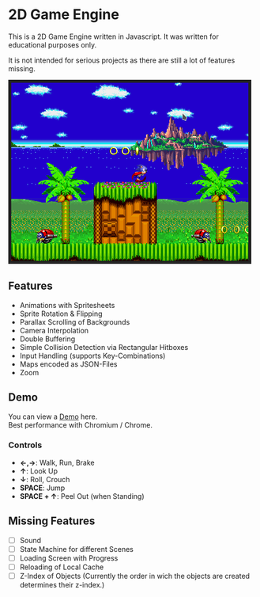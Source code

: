 # 2D Game Engine

This is a 2D Game Engine written in Javascript.
It was written for educational purposes only.

It is not intended for serious projects as there are still a lot of features missing.

[![](https://raw.githubusercontent.com/Remich/2d-game-engine/master/screenshot-thumbnail.png)](https://raw.githubusercontent.com/Remich/2d-game-engine/master/screenshot.png)

## Features

- Animations with Spritesheets
- Sprite Rotation & Flipping
- Parallax Scrolling of Backgrounds
- Camera Interpolation
- Double Buffering
- Simple Collision Detection via Rectangular Hitboxes
- Input Handling (supports Key-Combinations)
- Maps encoded as JSON-Files
- Zoom

## Demo

You can view a [Demo](http://renemichalke.de/work/2d-game-engine/) here.  
Best performance with Chromium / Chrome.  

### Controls

- **&larr;,&rarr;**: Walk, Run, Brake  
- **&uarr;**: Look Up  
- **&darr;**: Roll, Crouch  
- **SPACE**: Jump  
- **SPACE + &uarr;**: Peel Out (when Standing)  

## Missing Features

- [ ] Sound
- [ ] State Machine for different Scenes
- [ ] Loading Screen with Progress
- [ ] Reloading of Local Cache
- [ ] Z-Index of Objects (Currently the order in wich the objects are created determines their z-index.)	
